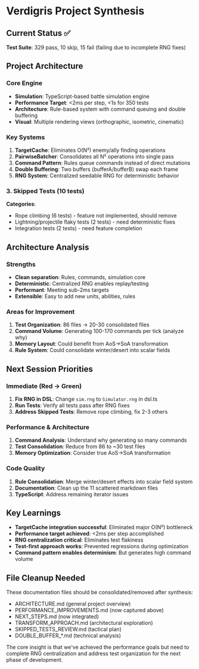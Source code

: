 # Verdigris Project Synthesis

## Current Status ✅
**Test Suite**: 329 pass, 10 skip, 15 fail (failing due to incomplete RNG fixes)  

## Project Architecture

### Core Engine
- **Simulation**: TypeScript-based battle simulation engine
- **Performance Target**: <2ms per step, <1s for 350 tests
- **Architecture**: Rule-based system with command queuing and double buffering
- **Visual**: Multiple rendering views (orthographic, isometric, cinematic)

### Key Systems
1. **TargetCache**: Eliminates O(N²) enemy/ally finding operations
2. **PairwiseBatcher**: Consolidates all N² operations into single pass
3. **Command Pattern**: Rules queue commands instead of direct mutations
4. **Double Buffering**: Two buffers (bufferA/bufferB) swap each frame
5. **RNG System**: Centralized seedable RNG for deterministic behavior

### 3. Skipped Tests (10 tests)
**Categories**:
- Rope climbing (6 tests) - feature not implemented, should remove
- Lightning/projectile flaky tests (2 tests) - need deterministic fixes
- Integration tests (2 tests) - need feature completion

## Architecture Analysis

### Strengths
- **Clean separation**: Rules, commands, simulation core
- **Deterministic**: Centralized RNG enables replay/testing
- **Performant**: Meeting sub-2ms targets
- **Extensible**: Easy to add new units, abilities, rules

### Areas for Improvement
1. **Test Organization**: 86 files → 20-30 consolidated files
2. **Command Volume**: Generating 100-170 commands per tick (analyze why)
3. **Memory Layout**: Could benefit from AoS→SoA transformation
4. **Rule System**: Could consolidate winter/desert into scalar fields

## Next Session Priorities

### Immediate (Red → Green)
1. **Fix RNG in DSL**: Change `sim.rng` to `Simulator.rng` in dsl.ts
2. **Run Tests**: Verify all tests pass after RNG fixes
3. **Address Skipped Tests**: Remove rope climbing, fix 2-3 others

### Performance & Architecture
1. **Command Analysis**: Understand why generating so many commands
2. **Test Consolidation**: Reduce from 86 to ~30 test files  
3. **Memory Optimization**: Consider true AoS→SoA transformation

### Code Quality
1. **Rule Consolidation**: Merge winter/desert effects into scalar field system
2. **Documentation**: Clean up the 11 scattered markdown files
3. **TypeScript**: Address remaining iterator issues

## Key Learnings
- **TargetCache integration successful**: Eliminated major O(N²) bottleneck
- **Performance target achieved**: <2ms per step accomplished
- **RNG centralization critical**: Eliminates test flakiness 
- **Test-first approach works**: Prevented regressions during optimization
- **Command pattern enables determinism**: But generates high command volume

## File Cleanup Needed
These documentation files should be consolidated/removed after synthesis:
- ARCHITECTURE.md (general project overview)
- PERFORMANCE_IMPROVEMENTS.md (now captured above)
- NEXT_STEPS.md (now integrated)  
- TRANSFORM_APPROACH.md (architectural exploration)
- SKIPPED_TESTS_REVIEW.md (tactical plan)
- DOUBLE_BUFFER_*.md (technical analysis)

The core insight is that we've achieved the performance goals but need to complete RNG centralization and address test organization for the next phase of development.